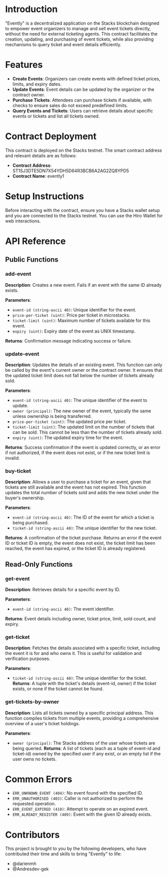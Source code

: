 # Introduction
"Evently" is a decentralized application on the Stacks blockchain designed to empower event organizers to manage and sell event tickets directly, without the need for external ticketing agents. This contract facilitates the creation, updating, and purchasing of event tickets, while also providing mechanisms to query ticket and event details efficiently.

# Features
- **Create Events**: Organizers can create events with defined ticket prices, limits, and expiry dates.
- **Update Events**: Event details can be updated by the organizer or the contract owner.
- **Purchase Tickets**: Attendees can purchase tickets if available, with checks to ensure sales do not exceed predefined limits.
- **Query Events and Tickets**: Users can retrieve details about specific events or tickets and list all tickets owned.

# Contract Deployment
This contract is deployed on the Stacks testnet. The smart contract address and relevant details are as follows:

- **Contract Address**: ST1SJ3DTE5DN7X54YDH5D64R3BCB6A2AG2ZQ8YPD5
- **Contract Name**: evently1

# Setup Instructions
Before interacting with the contract, ensure you have a Stacks wallet setup and you are connected to the Stacks testnet. You can use the Hiro Wallet for web interactions.

# API Reference
## Public Functions
### add-event
**Description**: Creates a new event. Fails if an event with the same ID already exists.

**Parameters**:

- `event-id (string-ascii 40)`: Unique identifier for the event.
- `price-per-ticket (uint)`: Price per ticket in microstacks.
- `ticket-limit (uint)`: Maximum number of tickets available for this event.
- `expiry (uint)`: Expiry date of the event as UNIX timestamp.

**Returns**: Confirmation message indicating success or failure.

### update-event
**Description**: Updates the details of an existing event. This function can only be called by the event's current owner or the contract owner. It ensures that the updated ticket limit does not fall below the number of tickets already sold.

**Parameters**:

- `event-id (string-ascii 40)`: The unique identifier of the event to update.
- `owner (principal)`: The new owner of the event, typically the same unless ownership is being transferred.
- `price-per-ticket (uint)`: The updated price per ticket.
- `ticket-limit (uint)`: The updated limit on the number of tickets that can be sold. This cannot be less than the number of tickets already sold.
- `expiry (uint)`: The updated expiry time for the event.

**Returns**: Success confirmation if the event is updated correctly, or an error if not authorized, if the event does not exist, or if the new ticket limit is invalid.

### buy-ticket
**Description**: Allows a user to purchase a ticket for an event, given that tickets are still available and the event has not expired. This function updates the total number of tickets sold and adds the new ticket under the buyer's ownership.

**Parameters**:

- `event-id (string-ascii 40)`: The ID of the event for which a ticket is being purchased.
- `ticket-id (string-ascii 40)`: The unique identifier for the new ticket.

**Returns**: A confirmation of the ticket purchase. Returns an error if the event ID or ticket ID is empty, the event does not exist, the ticket limit has been reached, the event has expired, or the ticket ID is already registered.

## Read-Only Functions
### get-event
**Description**: Retrieves details for a specific event by ID.

**Parameters**:

- `event-id (string-ascii 40)`: The event identifier.

**Returns**: Event details including owner, ticket price, limit, sold count, and expiry.

### get-ticket
**Description**: Fetches the details associated with a specific ticket, including the event it is for and who owns it. This is useful for validation and verification purposes.

**Parameters**:

- `ticket-id (string-ascii 40)`: The unique identifier for the ticket.
**Returns**: A tuple with the ticket's details (event-id, owner) if the ticket exists, or none if the ticket cannot be found.

### get-tickets-by-owner
**Description**: Lists all tickets owned by a specific principal address. This function compiles tickets from multiple events, providing a comprehensive overview of a user's ticket holdings.

**Parameters**:

- `owner (principal)`: The Stacks address of the user whose tickets are being queried.
**Returns**: A list of tickets (each as a tuple of event-id and ticket-id) owned by the specified user if any exist, or an empty list if the user owns no tickets.

# Common Errors
- `ERR_UNKNOWN_EVENT (404)`: No event found with the specified ID.
- `ERR_UNAUTHORISED (403)`: Caller is not authorized to perform the requested operation.
- `ERR_EVENT_EXPIRED (410)`: Attempt to operate on an expired event.
- `ERR_ALREADY_REGISTER (409)`: Event with the given ID already exists.

# Contributors
This project is brought to you by the following developers, who have contributed their time and skills to bring "Evently" to life:

- @darienmh
- @Andresdev-gek
